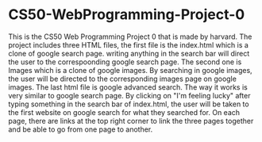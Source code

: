 # CS50-WebProgramming-Project-0

This is the CS50 Web Programming Project 0 that is made by harvard.
The project includes three HTML files, the first file is the index.html which is a clone of google search page. writing anything in the search bar will direct the user
to the correspoonding google search page.
The second one is Images which is a clone of google images. By searching in google images, the user will be directed to the corresponding images page on google images.
The last html file is google advanced search. The way it works is very similar to google search page.
By clicking on "I'm feeling lucky" after typing something in the search bar of index.html, the user will be taken to the first website on google search for what they 
searched for.
On each page, there are links at the top right corner to link the three pages together and be able to go from one page to another.
